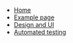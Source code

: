 - [Home](/)
- [Example page](/example/)
- [Design and UI](/designUI/)
- [Automated testing](/automatedTesting/)
